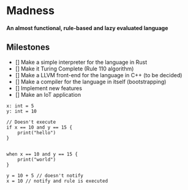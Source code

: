 # Madness

#### An almost functional, rule-based and lazy evaluated language

## Milestones

- [] Make a simple interpreter for the language in Rust 
- [] Make it Turing Complete (Rule 110 algorithm)   
- [] Make a LLVM front-end for the language in C++ (to be decided)
- [] Make a compiler for the language in itself (bootstrapping)
- [] Implement new features
- [] Make an IoT application

```
x: int = 5
y: int = 10

// Doesn't execute
if x == 10 and y == 15 {
    print("hello")
}


when x == 10 and y == 15 {
    print("world")
}

y = 10 + 5 // doesn't notify
x = 10 // notify and rule is executed
```